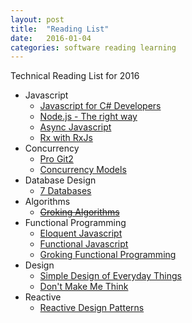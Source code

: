 ```yaml
---
layout: post
title:  "Reading List"
date:   2016-01-04
categories: software reading learning
---
```

Technical Reading List for 2016

* Javascript
  * [Javascript for C# Developers](https://leanpub.com/javascriptmancy-mastering-arcane-art-of-writing-awesome-javascript-for-csharp-developers)
  * [Node.js - The right way](https://pragprog.com/book/jwnode/node-js-the-right-way)
  * [Async Javascript](https://pragprog.com/book/tbajs/async-javascript)
  * [Rx with RxJs](https://pragprog.com/book/smreactjs/reactive-programming-with-rxjs)
* Concurrency
  * [Pro Git2](https://progit.org/)
  * [Concurrency Models](https://pragprog.com/book/pb7con/seven-concurrency-models-in-seven-weeks)
* Database Design
  * [7 Databases](https://pragprog.com/book/rwdata/seven-databases-in-seven-weeks)
* Algorithms
  * <del>[Groking Algorithms](https://www.manning.com/books/grokking-algorithms)</del>
* Functional Programming
  * [Eloquent Javascript](http://eloquentjavascript.net/)
  * [Functional Javascript](http://shop.oreilly.com/product/0636920028857.do)
  * [Groking Functional Programming](https://www.manning.com/books/grokking-functional-programming)
* Design  
  * [Simple Design of Everyday Things](http://www.amazon.com/The-Design-Everyday-Things-Expanded/dp/0465050654/ref=pd_bxgy_14_img_2?ie=UTF8&refRID=1ECAXZ0S2S197DWZ0SN6)
  * [Don't Make Me Think](http://www.amazon.com/Dont-Make-Think-Revisited-Usability/dp/0321965515/ref=pd_bxgy_14_img_2?ie=UTF8&refRID=1DP3CMW52R9QBRF02TKH)
* Reactive
  * [Reactive Design Patterns](https://www.manning.com/books/reactive-design-patterns)

